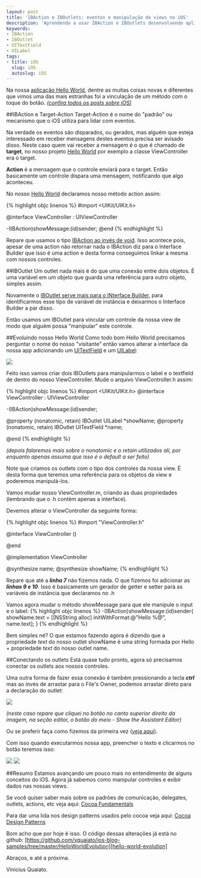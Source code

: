 ```yaml
---
layout: post
title: 'IBAction e IBOutlets: eventos e manipulação de views no iOS'
description: 'Aprendendo a usar IBAction e IBOutlets desenvolvendo aplicações iOS. Entenda como conectar controles na interface gráfica com o Controller e como manipular a interface gráfica nos Controllers'
keywords:
- IBAction
- IBOutlet
- UITextField
- UILabel
tags:
- title: iOS
  slug: iOS
  autoslug: iOS
---
```


Na nossa [aplicação Hello World][post-hello-world], dentre as muitas coisas novas e diferentes que vimos uma das mais estranhas foi a vinculação de um método com o toque do botão.
*[(confira todos os posts sobre iOS)][tag-ios]*

##IBAction e Target-Action
Target-Action é o nome do "padrão" ou mecanismo que o iOS utiliza para lidar com eventos.

Na verdade os eventos são disparados, ou gerados, mas alguém que esteja interessado em receber mensagens destes eventos precisa ser avisado disso. Neste caso quem vai receber a mensagem é o que é chamado de **target**, no nosso projeto [Hello World][post-hello-world] por exemplo a classe ViewController era o target.

**Action** é a mensagem que o controle enviará para o target. Então basicamente um controle dispara uma mensagem, notificando que algo aconteceu.

No nosso [Hello World][post-hello-world] declaramos nosso método action assim:

{% highlight objc linenos %}
#import <UIKit/UIKit.h>

@interface ViewController : UIViewController

-(IBAction)showMessage:(id)sender;
@end
{% endhighlight %}

Repare que usamos o tipo [IBAction ao invés de void][ibaction-void]. Isso acontece pois, apesar de uma action não retornar nada o IBAction diz para o Interface Builder que isso é uma action e desta forma conseguimos linkar a mesma com nossos controles.

##IBOutlet
Um outlet nada mais é do que uma conexão entre dois objetos. É uma variável em um objeto que guarda uma referência para outro objeto, simples assim.

Novamente o [IBOutlet serve mais para o INterface Builder][iboutlet-builder], para identificarmos esse tipo de variável de instância e deixarmos o Interface Builder a par disso.

Então usamos um IBOutlet para vincular um controle da nossa view de modo que alguém possa "manipular" este controle.

##Evoluindo nosso Hello World
Como todo bom Hello World precisamos perguntar o nome do nosso "visitante" então vamos alterar a interface da nossa app adicionando um [UITextField][uitext-ref] e um [UILabel][uilabel-ref]:

<img src="/images_posts/mudando-interface-hello-world-ios.png" class="post_img"/>

Feito isso vamos criar dois IBOutlets para manipularmos o label e o textfield de dentro do nosso ViewController. Mude o arquivo ViewController.h assim:

{% highlight objc linenos %}
#import <UIKit/UIKit.h>
@interface ViewController : UIViewController

-(IBAction)showMessage:(id)sender;

@property (nonatomic, retain) IBOutlet UILabel *showName;
@property (nonatomic, retain) IBOutlet UITextField *name;

@end
{% endhighlight %}

*(depois falaremos mais sobre o nonatomic e o retain utilizados ali, por enquanto apenas assuma que isso é o default a ser feito)*

Note que criamos os outlets com o tipo dos controles da nossa view. É desta forma que teremos uma referência para os objetos da view e poderemos manipulá-los.

Vamos mudar nosso ViewController.m, criando as duas propriedades (lembrando que o .h contém apenas a interface).

Devemos alterar o ViewController da seguinte forma:

{% highlight objc linenos %}
#import "ViewController.h"

@interface ViewController ()

@end

@implementation ViewController

@synthesize name;
@synthesize showName;
{% endhighlight %}

Repare que até a ***linha 7*** não fizemos nada. O que fizemos foi adicionar as ***linhas 9 e 10***. Isso é basicamente um gerador de getter e setter para as variáveis de instância que declaramos no .h

Vamos agora mudar o método showMessage para que ele manipule o input e o label:
{% highlight objc linenos %}
-(IBAction)showMessage:(id)sender{
    showName.text = [[NSString alloc] initWithFormat:@"Hello %@", name.text];
}
{% endhighlight %}

Bem simples né? O que estamos fazendo agora é dizendo que a propriedade *text* do nosso outlet showName é uma string formada por Hello + propriedade *text* do nosso outlet name.

##Conectando os outlets
Está quase tudo pronto, agora só precisamos conectar os outlets aos nossos controles.

Uma outra forma de fazer essa conexão é também pressionando a tecla ***ctrl*** mas ao invés de arrastar para o File's Owner, podemos arrastar direto para a declaração do outlet:

<img src="/images_posts/vinculando-outlet-com-codigo.png" class="post_img"/>

*(neste caso repare que cliquei no botão no canto superior direito da imagem, na seção editor, o botão do meio - Show the Assistant Editor)*

Ou se preferir faça como fizemos da primeira vez ([veja aqui][post-hello-world]).

Com isso quando executarmos nossa app, preencher o texto e clicarmos no botão teremos isso:

<img src="/images_posts/digitando-nome-app-ios.png" class="post_img"/>

<img src="/images_posts/exibindo-nome-app-ios.png" class="post_img"/>

##Resumo
Estamos avançando um pouco mais no entendimento de alguns conceitos do iOS. Agora já sabemos como manipular controles e exibir dados nas nossas views.

Se você quiser saber mais sobre os padrões de comunicaçào, delegates, outlets, actions, etc veja aqui: [Cocoa Fundamentals][refs]

Para dar uma lida nos design patterns usados pelo cocoa veja aqui: [Cocoa Design Patterns][patterns]

Bom acho que por hoje é isso. O código dessas alterações já está no github: [https://github.com/vquaiato/ios-blog-samples/tree/master/HelloWorldEvolution][hello-world-evolution]

Abraços, e até a próxima.

Vinicius Quaiato.

[tag-ios]:http://viniciusquaiato.com/tags/ios/
[post-hello-world]:http://viniciusquaiato.com/blog/primeiro-projeto-ios-single-view-application/
[ibaction-void]:http://developer.apple.com/library/ios/#documentation/uikit/reference/UIKitConstantsReference/Reference/reference.html
[iboutlet-builder]:http://developer.apple.com/library/ios/#documentation/uikit/reference/UIKitConstantsReference/Reference/reference.html
[uitext-ref]:https://developer.apple.com/library/ios/#DOCUMENTATION/UIKit/Reference/UITextField_Class/Reference/UITextField.html
[uilabel-ref]:https://developer.apple.com/library/ios/#DOCUMENTATION/UIKit/Reference/UITextField_Class/Reference/UITextField.html
[refs]:https://developer.apple.com/library/mac/#documentation/Cocoa/Conceptual/CocoaFundamentals/CommunicatingWithObjects/CommunicateWithObjects.html#//apple_ref/doc/uid/TP40002974-CH7-SW14
[patterns]:https://developer.apple.com/library/mac/#documentation/Cocoa/Conceptual/CocoaFundamentals/CocoaDesignPatterns/CocoaDesignPatterns.html#//apple_ref/doc/uid/TP40002974-CH6-SW6
[hello-world-evolution]:https://github.com/vquaiato/ios-blog-samples/tree/master/HelloWorldEvolution
